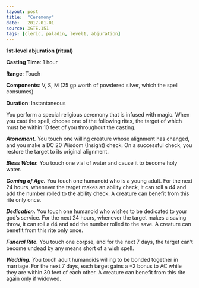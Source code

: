 ```yaml
---
layout: post
title:  "Ceremony"
date:   2017-01-01
source: XGTE.151
tags: [cleric, paladin, level1, abjuration]
---
```


**1st-level abjuration (ritual)**

**Casting Time**: 1 hour

**Range**: Touch

**Components**: V, S, M (25 gp worth of powdered silver, which the spell consumes)

**Duration**: Instantaneous

You perform a special religious ceremony that is infused with magic. When you cast the spell, choose one of the following rites, the target of which must be within 10
feet of you throughout the casting.

***Atonement.*** You touch one willing creature whose alignment has changed, and you make a DC 20 Wisdom (Insight) check. On a successful check, you restore the
target to its original alignment.

***Bless Water.*** You touch one vial of water and cause it to become holy water.

***Coming of Age.*** You touch one humanoid who is a young adult. For the next 24 hours, whenever the target makes an ability check, it can roll a d4 and add the number rolled to the ability check. A creature can benefit from this rite only once.

***Dedication.*** You touch one humanoid who wishes to be dedicated to your god’s service. For the next 24 hours, whenever the target makes a saving throw, it can roll a d4 and add the number rolled to the save. A creature can benefit from this rite only once.

***Funeral Rite.*** You touch one corpse, and for the next 7 days, the target can’t become undead by any means short of a wish spell.

***Wedding.*** You touch adult humanoids willing to be bonded together in marriage. For the next 7 days, each target gains a +2 bonus to AC while they are within 30 feet of each other. A creature can benefit from this rite again only if widowed.
